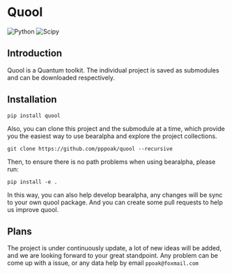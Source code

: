 # Quool

![Python](https://img.shields.io/badge/Python-FFD43B?style=for-the-badge&logo=python&logoColor=blue) ![Scipy](https://img.shields.io/badge/SciPy-654FF0?style=for-the-badge&logo=SciPy&logoColor=white) 

## Introduction

Quool is a Quantum toolkit. The individual project is saved as submodules and can be downloaded respectively.

## Installation

```shell
pip install quool
```

Also, you can clone this project and the submodule at a time, which provide you the easiest way to use bearalpha and explore the project collections.

```shell
git clone https://github.com/pppoak/quool --recursive
```

Then, to ensure there is no path problems when using bearalpha, please run:

```shell
pip install -e .
```

In this way, you can also help develop bearalpha, any changes will be sync to your own quool package. And you can create some pull requests to help us improve quool.

## Plans

The project is under continuously update, a lot of new ideas will be added, and we are looking forward to your great standpoint. Any problem can be come up with a issue, or any data help by email `ppoak@foxmail.com`